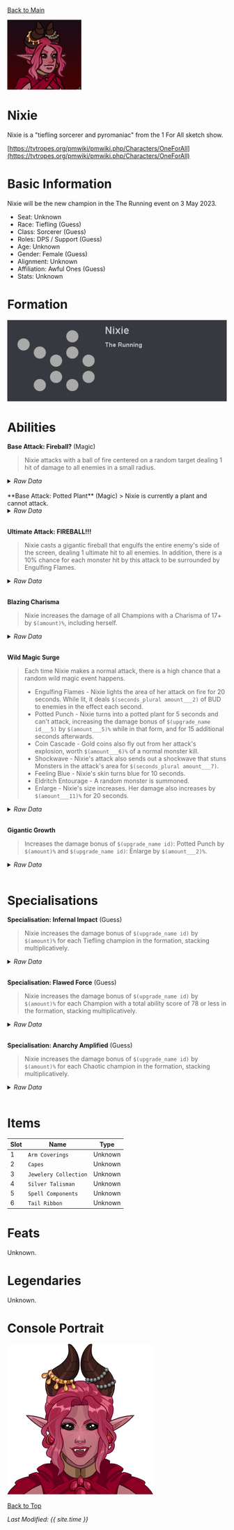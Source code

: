 [Back to Main](index.md)

![PC Portrait](images/portrait_nixie.png)

# Nixie

Nixie is a "tiefling sorcerer and pyromaniac" from the 1 For All sketch show.

[https://tvtropes.org/pmwiki/pmwiki.php/Characters/OneForAll](https://tvtropes.org/pmwiki/pmwiki.php/Characters/OneForAll)

# Basic Information

Nixie will be the new champion in the The Running event on 3 May 2023.

* Seat: Unknown
* Race: Tiefling (Guess)
* Class: Sorcerer (Guess)
* Roles: DPS / Support (Guess)
* Age: Unknown
* Gender: Female (Guess)
* Alignment: Unknown
* Affiliation: Awful Ones (Guess)
* Stats: Unknown

# Formation

![Formation Layout](images/formation_nixie.png)

# Abilities

**Base Attack: Fireball?** (Magic)
> Nixie attacks with a ball of fire centered on a random target dealing 1 hit of damage to all enemies in a small radius.
<details><summary><em>Raw Data</em></summary>
<p>
<pre>
{
    "description": "Nixie attacks with a ball of fire centered on a random target dealing 1 hit of damage to all enemies in a small radius.",
    "long_description": "",
    "damage_modifier": 1,
    "damage_types": ["magic"],
    "graphic_id": 0,
    "target": "random",
    "aoe_radius": 150,
    "tags": [
        "ranged",
        "aoe"
    ],
    "num_targets": 1,
    "animations": [{
        "projectile_details": {
            "projectile_hit_graphic_id": 750,
            "trail": {
                "scale_lerp": [
                    {
                        "x": 1,
                        "y": 1
                    },
                    {
                        "x": 0,
                        "y": 0
                    }
                ],
                "lifespan": 0.2,
                "initial_velocity": {
                    "x": 0,
                    "y": 0
                },
                "alpha_lerp": {
                    "0": 0,
                    "1": 0,
                    "0.1": 0.75
                },
                "tint": {
                    "a": 1,
                    "r": 1,
                    "b": 1,
                    "g": 1
                },
                "particle_graphic_ids": [
                    19009,
                    6093,
                    749
                ],
                "spawn_rate": 100,
                "velocity_jitter": {
                    "x": 50,
                    "y": 50
                }
            },
            "percent_height_offset": 10,
            "use_auto_rotation": true,
            "name": "nixie_fireball",
            "projectile_graphic_id": 19009,
            "projectile_speed": 1500,
            "rotation_speed": 0
        },
        "hit_sound": 133,
        "shoot_offset_y": -20,
        "shoot_offset_x": 50,
        "shoot_sound": 149,
        "type": "ranged_attack",
        "projectile": "pd_generic_projectile",
        "shoot_frame": 9
    }],
    "name": "Fireball?",
    "cooldown": 6,
    "id": 620
}
</pre>
</p>
</details>
<br />
**Base Attack: Potted Plant** (Magic)
> Nixie is currently a plant and cannot attack.
<details><summary><em>Raw Data</em></summary>
<p>
<pre>
{
    "description": "Nixie is currently a plant and cannot attack.",
    "long_description": "",
    "damage_modifier": 0,
    "damage_types": ["magic"],
    "graphic_id": 0,
    "target": "none",
    "aoe_radius": 0,
    "tags": [
        "ranged",
        "aoe"
    ],
    "num_targets": 0,
    "animations": [{
        "no_cooldown_display": true,
        "no_jump": true,
        "animation_sequence_name": "special",
        "type": "melee_attack",
        "no_damage_display": true
    }],
    "name": "Potted Plant",
    "cooldown": 6,
    "id": 622
}
</pre>
</p>
</details>
<br />

**Ultimate Attack: FIREBALL!!!**
> Nixie casts a gigantic fireball that engulfs the entire enemy's side of the screen, dealing 1 ultimate hit to all enemies. In addition, there is a 10% chance for each monster hit by this attack to be surrounded by Engulfing Flames.
<details><summary><em>Raw Data</em></summary>
<p>
<pre>
{
    "description": "Nixie casts a fireball that engulfs the battlefield, hitting all enemies.  Each monster hit may be surrounded by Engulfing Flames.",
    "long_description": "Nixie casts a gigantic fireball that engulfs the entire enemy's side of the screen, dealing 1 ultimate hit to all enemies. In addition, there is a 10% chance for each monster hit by this attack to be surrounded by Engulfing Flames.",
    "damage_modifier": 0.03,
    "damage_types": ["magic"],
    "graphic_id": 19069,
    "target": "all",
    "aoe_radius": 0,
    "tags": [
        "ranged",
        "aoe",
        "ultimate"
    ],
    "num_targets": 1,
    "animations": [{
        "duration": 20,
        "projectile_data": {
            "projectile_details": {
                "trail": {
                    "scale_lerp": {
                        "0.0": {
                            "x": 0,
                            "y": 0
                        },
                        "1.0": {
                            "x": 0.75,
                            "y": 0.75
                        }
                    },
                    "lifespan": 0.3,
                    "initial_velocity": {
                        "x": 0,
                        "y": 0
                    },
                    "alpha_lerp": {
                        "0.0": 0.75,
                        "1.0": 0
                    },
                    "particle_graphic_ids": [
                        11739,
                        11740
                    ],
                    "spawn_rate": 50,
                    "velocity_jitter": {
                        "x": 30,
                        "y": 100
                    }
                },
                "percent_height_offset": 75,
                "use_auto_rotation": true,
                "projectile_graphic_id": 749,
                "projectile_speed": 500
            },
            "hit_sound": 133,
            "shoot_offset_y": -90,
            "shoot_offset_x": 100,
            "shoot_sound": 149,
            "type": "ranged_attack",
            "shoot_frame": 19
        },
        "ultimate": "nixie",
        "type": "ultimate_attack",
        "engulfing_flames_chance": 10
    }],
    "name": "FIREBALL!!!",
    "cooldown": 320,
    "id": 621
}
</pre>
</p>
</details>
<br />

**Blazing Charisma**
> Nixie increases the damage of all Champions with a Charisma of 17+ by `$(amount)%`, including herself.
<details><summary><em>Raw Data</em></summary>
<p>
<pre>
{
    "effect_keys": [{
        "effect_string": "hero_dps_multiplier_mult,100",
        "filter_targets": [{
            "score": 17,
            "stat": "cha",
            "check": ">=",
            "type": "stat_score"
        }],
        "targets": ["all"]
    }],
    "requirements": "",
    "description": {"desc": "$(source_hero) increases the damage of all Champions with a Charisma of 17+ by $(amount)%, including herself."},
    "id": 1473,
    "flavour_text": "",
    "graphic_id": 19063,
    "properties": {"is_formation_ability": true}
}
</pre>
</p>
</details>
<br />

**Wild Magic Surge**
> Each time Nixie makes a normal attack, there is a high chance that a random wild magic event happens.
>  
> - Engulfing Flames - Nixie lights the area of her attack on fire for 20 seconds. While lit, it deals `$(seconds_plural amount___2)` of BUD to enemies in the effect each second.
> - Potted Punch - Nixie turns into a potted plant for 5 seconds and can't attack, increasing the damage bonus of `$(upgrade_name id___5)` by `$(amount___5)%` while in that form, and for 15 additional seconds afterwards.
> - Coin Cascade - Gold coins also fly out from her attack's explosion, worth `$(amount___6)%` of a normal monster kill.
> - Shockwave - Nixie's attack also sends out a shockwave that stuns Monsters in the attack's area for `$(seconds_plural amount___7)`.
> - Feeling Blue - Nixie's skin turns blue for 10 seconds.
> - Eldritch Entourage - A random monster is summoned.
> - Enlarge - Nixie's size increases. Her damage also increases by `$(amount___11)%` for 20 seconds.
<details><summary><em>Raw Data</em></summary>
<p>
<pre>
{
    "effect_keys": [
        {
            "wild_magic_effects": [
                {
                    "effects": [],
                    "probability": 20
                },
                {
                    "effects": [{
                        "duration": 20,
                        "index": 1
                    }],
                    "probability": 20
                },
                {
                    "effects": [
                        {
                            "duration": 5,
                            "index": 2
                        },
                        {
                            "duration": 5,
                            "index": 3
                        },
                        {
                            "duration": 20,
                            "index": 4
                        }
                    ],
                    "probability": 10
                },
                {
                    "effects": [{
                        "duration": 0,
                        "index": 5
                    }],
                    "probability": 10
                },
                {
                    "effects": [{
                        "duration": 0,
                        "index": 6
                    }],
                    "probability": 10
                },
                {
                    "effects": [{
                        "duration": 10,
                        "index": 7
                    }],
                    "probability": 10
                },
                {
                    "effects": [{
                        "duration": 0,
                        "index": 8
                    }],
                    "probability": 10
                },
                {
                    "effects": [
                        {
                            "duration": 20,
                            "index": 9
                        },
                        {
                            "duration": 20,
                            "index": 10
                        }
                    ],
                    "probability": 10
                }
            ],
            "effect_string": "nixie_wild_magic_surge"
        },
        {
            "projectile_details": {
                "trail": {
                    "scale_lerp": {
                        "0.0": {
                            "x": 1,
                            "y": 1
                        },
                        "1.0": {
                            "x": 0,
                            "y": 0
                        }
                    },
                    "lifespan": 0.5,
                    "initial_velocity": {
                        "x": 0,
                        "y": -30
                    },
                    "alpha_lerp": {
                        "0": 0,
                        "1": 0,
                        "0.1": 0.75
                    },
                    "particle_graphic_ids": [6093],
                    "spawn_rate": 50,
                    "velocity_jitter": {
                        "x": 30,
                        "y": 50
                    }
                },
                "percent_height_offset": 50,
                "use_auto_rotation": true,
                "projectile_graphic_id": 6093,
                "projectile_speed": 500
            },
            "effect_string": "nixie_engulfing_flames,1",
            "radius": 150
        },
        {"effect_string": "nixie_potted_punch"},
        {
            "effect_string": "change_base_attack,622",
            "apply_manually": true
        },
        {
            "effect_string": "buff_upgrade,100,10887",
            "apply_manually": true
        },
        {
            "projectile_details": {
                "trail": {
                    "scale_lerp": [
                        {
                            "x": 1,
                            "y": 1
                        },
                        {
                            "x": 0,
                            "y": 0
                        }
                    ],
                    "lifespan": 0.25,
                    "initial_velocity": {
                        "x": 0,
                        "y": 0
                    },
                    "alpha_lerp": {
                        "0": 0,
                        "1": 0,
                        "0.1": 0.75
                    },
                    "particle_graphic_ids": [189],
                    "spawn_rate": 50,
                    "velocity_jitter": {
                        "x": 30,
                        "y": 30
                    }
                },
                "percent_height_offset": 50,
                "use_auto_rotation": true,
                "projectile_graphic_id": 189,
                "projectile_speed": 250
            },
            "effect_string": "nixie_coin_cascade,10",
            "radius": 100
        },
        {
            "effect_string": "nixie_shockwave,5",
            "radius": 150
        },
        {
            "blue_graphic_id": 19008,
            "effect_string": "nixie_feeling_blue"
        },
        {
            "monster_ids": [
                39,
                635,
                1966
            ],
            "effect_string": "nixie_eldritch_entourage"
        },
        {
            "effect_string": "increase_hero_scale,25",
            "apply_manually": true
        },
        {
            "effect_string": "hero_dps_multiplier_mult,100",
            "apply_manually": true
        }
    ],
    "requirements": "",
    "description": {
        "post": {"conditions": [{
            "condition": "not static_desc",
            "desc": "^^Engulfing Flames - $(source_hero) lights the area of her attack on fire for 20 seconds. While lit, it deals $(seconds_plural amount___2) of BUD to enemies in the effect each second.^Potted Punch - $(source_hero) turns into a potted plant for 5 seconds and can't attack, increasing the damage bonus of $(upgrade_name id___5) by $(amount___5)% while in that form, and for 15 additional seconds afterwards.^Coin Cascade - Gold coins also fly out from her attack's explosion, worth $(amount___6)% of a normal monster kill.^Shockwave - $(source_hero)'s attack also sends out a shockwave that stuns Monsters in the attack's area for $(seconds_plural amount___7).^Feeling Blue - $(source_hero)'s skin turns blue for 10 seconds.^Eldritch Entourage - A random monster is summoned.^Enlarge - $(source_hero)'s size increases. Her damage also increases by $(amount___11)% for 20 seconds."
        }]},
        "desc": "Each time $(source_hero) makes a normal attack, there is a high chance that a random wild magic event happens."
    },
    "id": 1474,
    "flavour_text": "",
    "graphic_id": 19065,
    "properties": {
        "indexed_effect_properties": true,
        "is_formation_ability": true,
        "default_bonus_index": 0,
        "owner_use_outgoing_description": true,
        "per_effect_index_bonuses": true
    }
}
</pre>
</p>
</details>
<br />

**Gigantic Growth**
> Increases the damage bonus of `$(upgrade_name id)`: Potted Punch by `$(amount)%` and `$(upgrade_name id)`: Enlarge by `$(amount___2)%`.
<details><summary><em>Raw Data</em></summary>
<p>
<pre>
{
    "effect_keys": [
        {"effect_string": "buff_upgrade,100,10888,4"},
        {"effect_string": "buff_upgrade,100,10888,10"}
    ],
    "requirements": "",
    "description": {"desc": "Increases the damage bonus of $(upgrade_name id): Potted Punch by $(amount)% and $(upgrade_name id): Enlarge by $(amount___2)%"},
    "id": 1475,
    "flavour_text": "",
    "graphic_id": 19064,
    "properties": {
        "indexed_effect_properties": true,
        "is_formation_ability": true,
        "owner_use_outgoing_description": true,
        "per_effect_index_bonuses": true
    }
}
</pre>
</p>
</details>
<br />

# Specialisations

**Specialisation: Infernal Impact** (Guess)
> Nixie increases the damage bonus of `$(upgrade_name id)` by `$(amount)%` for each Tiefling champion in the formation, stacking multiplicatively.
<details><summary><em>Raw Data</em></summary>
<p>
<pre>
{
    "effect_keys": [{
        "stacks_multiply": true,
        "off_when_benched": true,
        "effect_string": "buff_upgrade_per_any_tagged_crusader_mult,200,10887,tiefling"
    }],
    "requirements": "",
    "description": {"desc": "$(source_hero) increases the damage bonus of $(upgrade_name id) by $(amount)% for each Tiefling champion in the formation, stacking multiplicatively."},
    "id": 1476,
    "flavour_text": "",
    "graphic_id": 0,
    "properties": {
        "is_formation_ability": true,
        "spec_option_post_apply_info": "Tiefling Champions: $num_stacks",
        "owner_use_outgoing_description": true,
        "type": "upgrade",
        "formation_circle_icon": false
    }
}
</pre>
</p>
</details>
<br />

**Specialisation: Flawed Force** (Guess)
> Nixie increases the damage bonus of `$(upgrade_name id)` by `$(amount)%` for each Champion with a total ability score of 78 or less in the formation, stacking multiplicatively.
<details><summary><em>Raw Data</em></summary>
<p>
<pre>
{
    "effect_keys": [{
        "stack_title": "Affected Champions",
        "amount_updated_listeners": [
            "slot_changed",
            "feat_changed"
        ],
        "show_bonus": true,
        "amount_func": "mult",
        "stack_func": "per_crusader",
        "effect_string": "buff_upgrade,150,10887",
        "stack_func_data": {"target_filters": [{
            "stat": "total_ability_score",
            "comparison": "<=",
            "type": "stat",
            "value": 78
        }]}
    }],
    "requirements": "",
    "description": {"desc": "$(source_hero) increases the damage bonus of $(upgrade_name id) by $(amount)% for each Champion with a total ability score of 78 or less in the formation, stacking multiplicatively."},
    "id": 1477,
    "flavour_text": "",
    "graphic_id": 0,
    "properties": {
        "is_formation_ability": true,
        "spec_option_post_apply_info": "Qualified Champions: $num_stacks",
        "owner_use_outgoing_description": true,
        "type": "upgrade",
        "formation_circle_icon": false
    }
}
</pre>
</p>
</details>
<br />

**Specialisation: Anarchy Amplified** (Guess)
> Nixie increases the damage bonus of `$(upgrade_name id)` by `$(amount)%` for each Chaotic champion in the formation, stacking multiplicatively.
<details><summary><em>Raw Data</em></summary>
<p>
<pre>
{
    "effect_keys": [{
        "stacks_multiply": true,
        "off_when_benched": true,
        "effect_string": "buff_upgrade_per_any_tagged_crusader_mult,100,10887,chaotic"
    }],
    "requirements": "",
    "description": {"desc": "$(source_hero) increases the damage bonus of $(upgrade_name id) by $(amount)% for each Chaotic champion in the formation, stacking multiplicatively."},
    "id": 1478,
    "flavour_text": "",
    "graphic_id": 0,
    "properties": {
        "is_formation_ability": true,
        "spec_option_post_apply_info": "Chaotic Champions: $num_stacks",
        "owner_use_outgoing_description": true,
        "type": "upgrade",
        "formation_circle_icon": false
    }
}
</pre>
</p>
</details>
<br />

# Items

| Slot | Name | Type |
|---|---|---|
| 1 | `Arm Coverings` | Unknown |
| 2 | `Capes` | Unknown |
| 3 | `Jewelery Collection` | Unknown |
| 4 | `Silver Talisman` | Unknown |
| 5 | `Spell Components` | Unknown |
| 6 | `Tail Ribbon` | Unknown |

# Feats

Unknown.

# Legendaries

Unknown.

# Console Portrait

![Console Portrait](images/console_nixie.png)

[Back to Top](#top)

*Last Modified: {{ site.time }}*